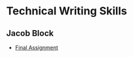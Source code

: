 # Technical Writing Skills
## Jacob Block
- [Final Assignment](https://jacobblock123.github.io/jacob_block_final_assignment/)
